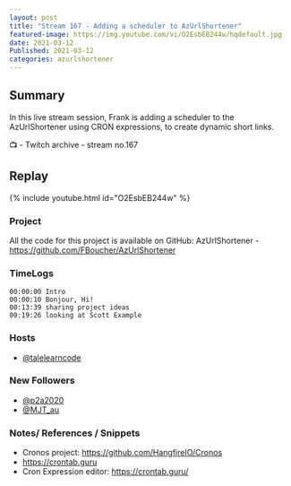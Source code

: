 ```yaml
---
layout: post
title: "Stream 167 - Adding a scheduler to AzUrlShortener"
featured-image: https://img.youtube.com/vi/O2EsbEB244w/hqdefault.jpg
date: 2021-03-12
Published: 2021-03-12
categories: azurlshortener
---
```


## Summary

In this live stream session, Frank is adding a scheduler to the AzUrlShortener using CRON expressions, to create dynamic short links.

📺 - Twitch archive - stream no.167

## Replay

{% include youtube.html id="O2EsbEB244w" %}
<br/><!--more-->

### Project

All the code for this project is available on GitHub: AzUrlShortener - https://github.com/FBoucher/AzUrlShortener

### TimeLogs
    00:00:00 Intro
    00:00:10 Bonjour, Hi!
    00:13:39 sharing project ideas
    00:19:26 looking at Scott Example

### Hosts

- [@talelearncode](https://www.twitch.tv/talelearncode)

### New Followers

- [@p2a2020](https://www.twitch.tv/p2a2020)
- [@MJT_au](https://www.twitch.tv/MJT_au)

### Notes/ References / Snippets

- Cronos project:  https://github.com/HangfireIO/Cronos
- https://crontab.guru
- Cron Expression editor: https://crontab.guru/



